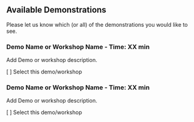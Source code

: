 ## Available Demonstrations

Please let us know which (or all) of the demonstrations you would like to see.

### Demo Name or Workshop Name - Time: XX min

Add Demo or workshop description.

[ ] Select this demo/workshop

### Demo Name or Workshop Name - Time: XX min

Add Demo or workshop description.

[ ] Select this demo/workshop
